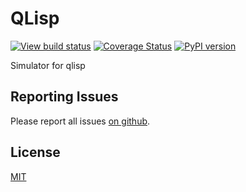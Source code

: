 # QLisp
[![View build status](https://github.com/feihoo87/qlisp/actions/workflows/workflow.yml/badge.svg)](https://github.com/feihoo87/qlisp/)
[![Coverage Status](https://coveralls.io/repos/github/feihoo87/qlisp/badge.svg?branch=main)](https://coveralls.io/github/feihoo87/qlisp?branch=main)
[![PyPI version](https://badge.fury.io/py/qlisp.svg)](https://pypi.org/project/qlisp/)

Simulator for qlisp

## Reporting Issues
Please report all issues [on github](https://github.com/feihoo87/qlisp/issues).

## License

[MIT](https://opensource.org/licenses/MIT)
